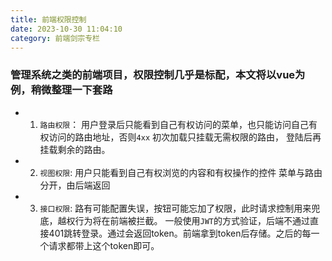 ```yaml
---
title: 前端权限控制
date: 2023-10-30 11:04:10
category: 前端剑宗专栏
---
```




### 管理系统之类的前端项目，权限控制几乎是标配，本文将以vue为例，稍微整理一下套路


- 1. `路由权限`： 用户登录后只能看到自己有权访问的菜单，也只能访问自己有权访问的路由地址，否则`4xx`
初次加载只挂载无需权限的路由， 登陆后再挂载剩余的路由。
- 2. `视图权限`:  用户只能看到自己有权浏览的内容和有权操作的控件
菜单与路由分开，由后端返回
- 3. `接口权限`:  路有可能配置失误，按钮可能忘加了权限，此时请求控制用来兜底，越权行为将在前端被拦截。
一般使用`JWT`的方式验证，后端不通过直接401跳转登录。通过会返回token。前端拿到token后存储。之后的每一个请求都带上这个token即可。











